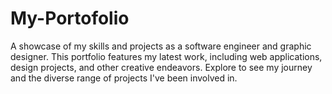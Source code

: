# My-Portofolio
A showcase of my skills and projects as a software engineer and graphic designer. This portfolio features my latest work, including web applications, design projects, and other creative endeavors. Explore to see my journey and the diverse range of projects I've been involved in.
